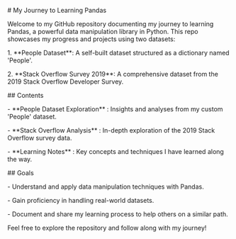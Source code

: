 <p># My Journey to Learning Pandas</p>

<p>Welcome to my GitHub repository documenting my journey to learning Pandas, a powerful data manipulation library in Python. This repo showcases my progress and projects using two datasets:</p>

<p>1. **People Dataset**: A self-built dataset structured as a dictionary named 'People'.
<p>2. **Stack Overflow Survey 2019**: A comprehensive dataset from the 2019 Stack Overflow Developer Survey.</p>

<p>## Contents</p>

<p>- **People Dataset Exploration** : Insights and analyses from my custom 'People' dataset. 
<p>- **Stack Overflow Analysis** : In-depth exploration of the 2019 Stack Overflow survey data. 
<p>- **Learning Notes** : Key concepts and techniques I have learned along the way.</p>

<p>## Goals</p>

<p>- Understand and apply data manipulation techniques with Pandas. 
<p>- Gain proficiency in handling real-world datasets. 
<p>- Document and share my learning process to help others on a similar path.</p>

<p>Feel free to explore the repository and follow along with my journey!</p>

